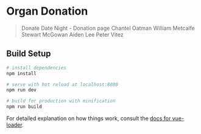 # Organ Donation

> Donate Date Night - Donation page
> Chantel Oatman
> William Metcalfe
> Stewart McGowan
> Aiden Lee
> Peter Vitez
## Build Setup

``` bash
# install dependencies
npm install

# serve with hot reload at localhost:8080
npm run dev

# build for production with minification
npm run build
```

For detailed explanation on how things work, consult the [docs for vue-loader](http://vuejs.github.io/vue-loader).
